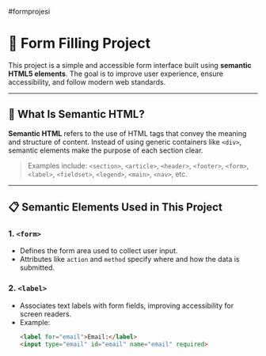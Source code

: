 #formprojesi
# 📄 Form Filling Project

This project is a simple and accessible form interface built using **semantic HTML5 elements**. The goal is to improve user experience, ensure accessibility, and follow modern web standards.

---

## 🧠 What Is Semantic HTML?

**Semantic HTML** refers to the use of HTML tags that convey the meaning and structure of content. Instead of using generic containers like `<div>`, semantic elements make the purpose of each section clear.

> Examples include: `<section>`, `<article>`, `<header>`, `<footer>`, `<form>`, `<label>`, `<fieldset>`, `<legend>`, `<main>`, `<nav>`, etc.

---

## 📋 Semantic Elements Used in This Project

### 1. `<form>`
- Defines the form area used to collect user input.
- Attributes like `action` and `method` specify where and how the data is submitted.

### 2. `<label>`
- Associates text labels with form fields, improving accessibility for screen readers.
- Example:
  ```html
  <label for="email">Email:</label>
  <input type="email" id="email" name="email" required>
